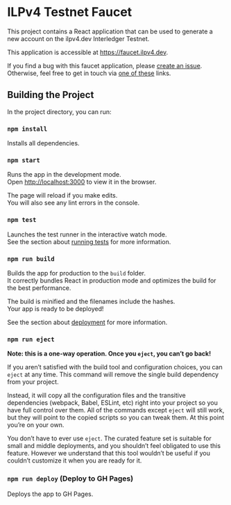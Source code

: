 # ILPv4 Testnet Faucet

This project contains a React application that can be used to generate a new account on the ilpv4.dev Interledger Testnet.

This application is accessible at https://faucet.ilpv4.dev.

If you find a bug with this faucet application, please [create an issue](https://github.com/interledger4j/ilpv4-testnet-faucet/issues).
 Otherwise, feel free to get in touch via [one of these](https://connector.interledger4j.dev/) links.

## Building the Project

In the project directory, you can run:
### `npm install`
Installs all dependencies.

### `npm start`

Runs the app in the development mode.\
Open [http://localhost:3000](http://localhost:3000) to view it in the browser.

The page will reload if you make edits.\
You will also see any lint errors in the console.

### `npm test`

Launches the test runner in the interactive watch mode.\
See the section about [running tests](https://facebook.github.io/create-react-app/docs/running-tests) for more information.

### `npm run build`

Builds the app for production to the `build` folder.\
It correctly bundles React in production mode and optimizes the build for the best performance.

The build is minified and the filenames include the hashes.\
Your app is ready to be deployed!

See the section about [deployment](https://facebook.github.io/create-react-app/docs/deployment) for more information.

### `npm run eject`

**Note: this is a one-way operation. Once you `eject`, you can’t go back!**

If you aren’t satisfied with the build tool and configuration choices, you can `eject` at any time. This command will remove the single build dependency from your project.

Instead, it will copy all the configuration files and the transitive dependencies (webpack, Babel, ESLint, etc) right into your project so you have full control over them. All of the commands except `eject` will still work, but they will point to the copied scripts so you can tweak them. At this point you’re on your own.

You don’t have to ever use `eject`. The curated feature set is suitable for small and middle deployments, and you shouldn’t feel obligated to use this feature. However we understand that this tool wouldn’t be useful if you couldn’t customize it when you are ready for it.

### `npm run deploy` (Deploy to GH Pages)

Deploys the app to GH Pages.
